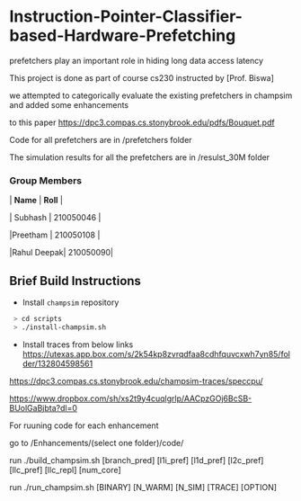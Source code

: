 # Instruction-Pointer-Classifier-based-Hardware-Prefetching
prefetchers play an important role in hiding long data access latency

This project is done as part of course cs230 instructed by [Prof. Biswa]

we attempted to categorically evaluate the existing prefetchers in champsim and added some enhancements

to this paper https://dpc3.compas.cs.stonybrook.edu/pdfs/Bouquet.pdf 

Code for all prefetchers are in /prefetchers folder

The simulation results for all the prefetchers are in /resulst_30M folder

### Group Members 

| __Name__ |  __Roll__ |

| Subhash |  210050046 |

|Preetham | 210050108  |

|Rahul Deepak| 210050090|



## Brief Build Instructions
* Install `champsim` repository
``` bash
 > cd scripts
 > ./install-champsim.sh
```

* Install traces from below links 
https://utexas.app.box.com/s/2k54kp8zvrqdfaa8cdhfquvcxwh7yn85/folder/132804598561

https://dpc3.compas.cs.stonybrook.edu/champsim-traces/speccpu/

https://www.dropbox.com/sh/xs2t9y4cuqlgrlp/AACpzGOj6BcSB-BUolGaBjbta?dl=0

For ruuning code for each enhancement

go to /Enhancements/(select one folder)/code/

run ./build_champsim.sh [branch_pred] [l1i_pref] [l1d_pref] [l2c_pref] [llc_pref] [llc_repl] [num_core]

run ./run_champsim.sh [BINARY] [N_WARM] [N_SIM] [TRACE] [OPTION]
